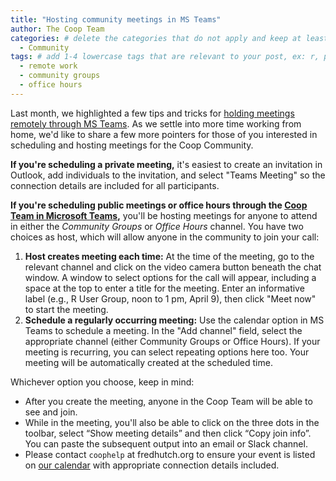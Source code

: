 ```yaml
---
title: "Hosting community meetings in MS Teams"
author: The Coop Team
categories: # delete the categories that do not apply and keep at least one
  - Community
tags: # add 1-4 lowercase tags that are relevant to your post, ex: r, python, genomics, workflows
  - remote work
  - community groups
  - office hours
---
```


Last month,
we highlighted a few tips and tricks for
[holding meetings remotely through MS Teams](https://fredhutch.github.io/coop/community/ms-teams/).
As we settle into more time working from home,
we'd like to share a few more pointers for those of you interested in scheduling and hosting meetings for the Coop Community.

**If you're scheduling a private meeting,**
it's easiest to create an invitation in Outlook, add individuals to the invitation, and select "Teams Meeting" so the connection details are included for all participants.

**If you're scheduling public meetings or office hours through the [Coop Team in Microsoft Teams](https://teams.microsoft.com/l/team/19%3ad1df8e05407e45fa98fba7565738a526%40thread.skype/conversations?groupId=1b968d63-dc19-460f-9e6d-cdbd539d1bc6&tenantId=0054a3ea-b394-418b-ad1a-174138231fd6),**
you'll be hosting meetings for anyone to attend in either the _Community Groups_ or _Office Hours_ channel.
You have two choices as host,
which will allow anyone in the community to join your call:

1. **Host creates meeting each time:**
At the time of the meeting,
go to the relevant channel and click on the video camera button beneath the chat window.
A window to select options for the call will appear,
including a space at the top to enter a title for the meeting.
Enter an informative label
(e.g., R User Group, noon to 1 pm, April 9),
then click "Meet now" to start the meeting.
2. **Schedule a regularly occurring meeting:**
Use the calendar option in MS Teams to schedule a meeting.
In the "Add channel" field, select the appropriate channel
(either Community Groups or Office Hours).
If your meeting is recurring,
you can select repeating options here too.
Your meeting will be automatically created at the scheduled time.

Whichever option you choose,
keep in mind:

- After you create the meeting,
anyone in the Coop Team will be able to see and join.
- While in the meeting,
you'll also be able to click on the three dots in the toolbar,
select “Show meeting details” and then click “Copy join info”.
You can paste the subsequent output into an email or Slack channel.
- Please contact `coophelp` at fredhutch.org to ensure your event is listed on
[our calendar](https://fredhutch.github.io/coop/calendar/)
with appropriate connection details included.
